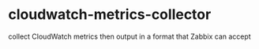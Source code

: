 # cloudwatch-metrics-collector
collect CloudWatch metrics then output in a format that Zabbix can accept
